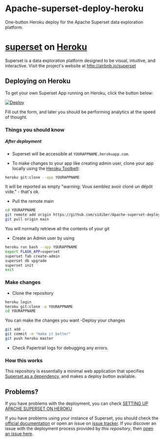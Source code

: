# Apache-superset-deploy-heroku
One-button Heroku deploy for the Apache Superset data exploration platform. 

# [superset](https://github.com/airbnb/superset) on [Heroku](http://heroku.com)

Superset is a data exploration platform designed to be visual, intuitive, and interactive. Visit the project's website at <http://airbnb.io/superset>

## Deploying on Heroku

To get your own Superset App running on Heroku, click the button below:

[![Deploy](https://www.herokucdn.com/deploy/button.svg)](https://heroku.com/deploy?template=https://github.com/sidiber/Apache-superset-deploy-heroku)

Fill out the form, and later you should be performing analytics at the speed of thought.

### Things you should know
##### After deployment

- Superset will be accessible at `YOURAPPNAME.herokuapp.com`.

- To make changes to your app like creating admin user, clone your app locally using the [Heroku Toolbelt](https://toolbelt.heroku.com/):

```sh
heroku git:clone --app YOURAPPNAME
```
It will be reported as empty "warning: Vous semblez avoir cloné un dépôt vide." - that's ok.
- Pull the remote main
```sh
cd YOURAPPNAME
git remote add origin https://github.com/sidiber/Apache-superset-deploy-heroku
git pull origin main
```
You will normally retrieve all the contents of your git

- Create an Admin user by using

```sh
heroku run bash --app YOURAPPNAME
export FLASK_APP=superset
superset fab create-admin
superset db upgrade
superset init
exit
```
### Make changes
- Clone the repository
```sh
heroku login
heroku git:clone -a YOURAPPNAME
cd YOURAPPNAME
```
You can make the changes you want
-Deploy your changes

```sh
git add .
git commit -m "make it better"
git push heroku master
```

- Check Papertrail logs for debugging any errors.

### How this works

This repository is essentially a minimal web application that specifies [Superset as a dependency](https://github.com/airbnb/superset), and makes a deploy button available.

## Problems?
If you have problems with the deployment, you can check [SETTING UP APACHE SUPERSET ON HEROKU](https://chizurumolorondu.medium.com/setting-up-apache-superset-on-heroku-b547302f600e)

If you have problems using your instance of Superset, you should check the [official documentation](http://airbnb.io/superset/installation) or open an issue on [issue tracker](https://github.com/airbnb/superset/issues). If you discover an issue with the deployment process provided by *this repository*, then [open an issue here](https://github.com/neevany/caravel-on-heroku/issues).

